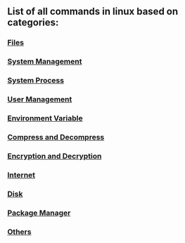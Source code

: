 ## List of all commands in linux based on categories:

### [Files](files/all-commands/files.md)
### [System Management](files/all-commands/system-management.md)
### [System Process](files/all-commands/system-process.md)
### [User Management](files/all-commands/user-management.md)
### [Environment Variable](files/all-commands/environment-variable.md)
### [Compress and Decompress](files/all-commands/compress-and-decompress.md)
### [Encryption and Decryption](files/all-commands/encryption-and-decryption.md)
### [Internet](files/all-commands/internet.md)
### [Disk](files/all-commands/disk.md)
### [Package Manager](files/all-commands/package-manager.md)
### [Others](files/all-commands/others.md)